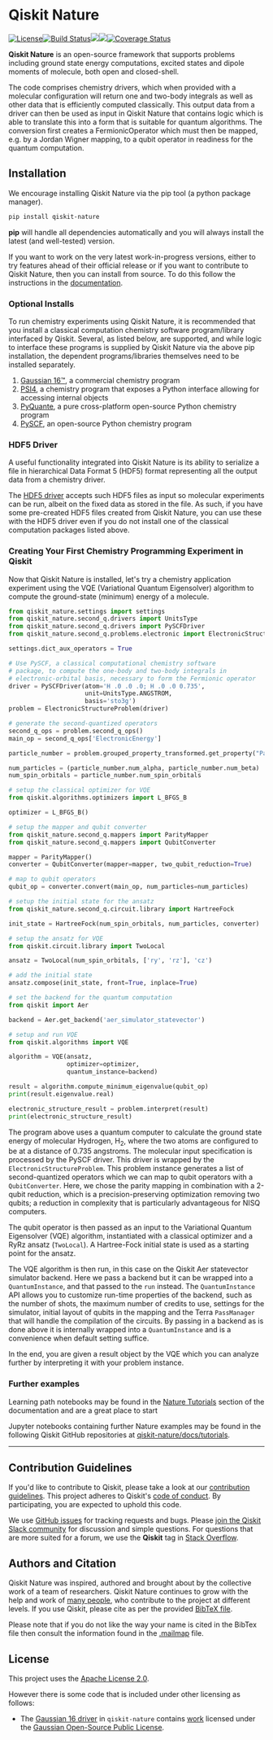 # Qiskit Nature

[![License](https://img.shields.io/github/license/Qiskit/qiskit-nature.svg?style=popout-square)](https://opensource.org/licenses/Apache-2.0)<!--- long-description-skip-begin -->[![Build Status](https://github.com/Qiskit/qiskit-nature/workflows/Nature%20Unit%20Tests/badge.svg?branch=main)](https://github.com/Qiskit/qiskit-nature/actions?query=workflow%3A"Nature%20Unit%20Tests"+branch%3Amain+event%3Apush)[![](https://img.shields.io/github/release/Qiskit/qiskit-nature.svg?style=popout-square)](https://github.com/Qiskit/qiskit-nature/releases)[![](https://img.shields.io/pypi/dm/qiskit-nature.svg?style=popout-square)](https://pypi.org/project/qiskit-nature/)[![Coverage Status](https://coveralls.io/repos/github/Qiskit/qiskit-nature/badge.svg?branch=main)](https://coveralls.io/github/Qiskit/qiskit-nature?branch=main)<!--- long-description-skip-end -->

**Qiskit Nature** is an open-source framework that supports problems including ground state energy computations,
excited states and dipole moments of molecule, both open and closed-shell.

The code comprises chemistry drivers, which when provided with a molecular
configuration will return one and two-body integrals as well as other data that is efficiently
computed classically. This output data from a driver can then be used as input in Qiskit
Nature that contains logic which is able to translate this into a form that is suitable
for quantum algorithms. The conversion first creates a FermionicOperator which must then be mapped,
e.g. by a Jordan Wigner mapping, to a qubit operator in readiness for the quantum computation.

## Installation

We encourage installing Qiskit Nature via the pip tool (a python package manager).

```bash
pip install qiskit-nature
```

**pip** will handle all dependencies automatically and you will always install the latest
(and well-tested) version.

If you want to work on the very latest work-in-progress versions, either to try features ahead of
their official release or if you want to contribute to Qiskit Nature, then you can install from source.
To do this follow the instructions in the
 [documentation](https://qiskit.org/documentation/nature/getting_started.html#installation).

### Optional Installs

To run chemistry experiments using Qiskit Nature, it is recommended that you install
a classical computation chemistry software program/library interfaced by Qiskit.
Several, as listed below, are supported, and while logic to interface these programs is supplied by
Qiskit Nature via the above pip installation, the dependent programs/libraries themselves need
to be installed separately.

1. [Gaussian 16&trade;](https://qiskit.org/documentation/nature/apidocs/qiskit_nature.second_q.drivers.gaussiand.html), a commercial chemistry program
2. [PSI4](https://qiskit.org/documentation/nature/apidocs/qiskit_nature.second_q.drivers.psi4d.html), a chemistry program that exposes a Python interface allowing for accessing internal objects
3. [PyQuante](https://qiskit.org/documentation/nature/apidocs/qiskit_nature.second_q.drivers.pyquanted.html), a pure cross-platform open-source Python chemistry program
4. [PySCF](https://qiskit.org/documentation/nature/apidocs/qiskit_nature.second_q.drivers.pyscfd.html), an open-source Python chemistry program

### HDF5 Driver

A useful functionality integrated into Qiskit Nature is its ability to serialize a file
in hierarchical Data Format 5 (HDF5) format representing all the output data from a chemistry driver.

The [HDF5 driver](https://qiskit.org/documentation/nature/stubs/qiskit_nature.second_q.drivers.HDF5Driver.html#qiskit_nature.second_q.drivers.HDF5Driver)
accepts such HDF5 files as input so molecular experiments can be run, albeit on the fixed data
as stored in the file. As such, if you have some pre-created HDF5 files created from Qiskit
Nature, you can use these with the HDF5 driver even if you do not install one of the classical
computation packages listed above.

### Creating Your First Chemistry Programming Experiment in Qiskit

Now that Qiskit Nature is installed, let's try a chemistry application experiment
using the VQE (Variational Quantum Eigensolver) algorithm to compute
the ground-state (minimum) energy of a molecule.

```python
from qiskit_nature.settings import settings
from qiskit_nature.second_q.drivers import UnitsType
from qiskit_nature.second_q.drivers import PySCFDriver
from qiskit_nature.second_q.problems.electronic import ElectronicStructureProblem

settings.dict_aux_operators = True

# Use PySCF, a classical computational chemistry software
# package, to compute the one-body and two-body integrals in
# electronic-orbital basis, necessary to form the Fermionic operator
driver = PySCFDriver(atom='H .0 .0 .0; H .0 .0 0.735',
                     unit=UnitsType.ANGSTROM,
                     basis='sto3g')
problem = ElectronicStructureProblem(driver)

# generate the second-quantized operators
second_q_ops = problem.second_q_ops()
main_op = second_q_ops['ElectronicEnergy']

particle_number = problem.grouped_property_transformed.get_property("ParticleNumber")

num_particles = (particle_number.num_alpha, particle_number.num_beta)
num_spin_orbitals = particle_number.num_spin_orbitals

# setup the classical optimizer for VQE
from qiskit.algorithms.optimizers import L_BFGS_B

optimizer = L_BFGS_B()

# setup the mapper and qubit converter
from qiskit_nature.second_q.mappers import ParityMapper
from qiskit_nature.second_q.mappers import QubitConverter

mapper = ParityMapper()
converter = QubitConverter(mapper=mapper, two_qubit_reduction=True)

# map to qubit operators
qubit_op = converter.convert(main_op, num_particles=num_particles)

# setup the initial state for the ansatz
from qiskit_nature.second_q.circuit.library import HartreeFock

init_state = HartreeFock(num_spin_orbitals, num_particles, converter)

# setup the ansatz for VQE
from qiskit.circuit.library import TwoLocal

ansatz = TwoLocal(num_spin_orbitals, ['ry', 'rz'], 'cz')

# add the initial state
ansatz.compose(init_state, front=True, inplace=True)

# set the backend for the quantum computation
from qiskit import Aer

backend = Aer.get_backend('aer_simulator_statevector')

# setup and run VQE
from qiskit.algorithms import VQE

algorithm = VQE(ansatz,
                optimizer=optimizer,
                quantum_instance=backend)

result = algorithm.compute_minimum_eigenvalue(qubit_op)
print(result.eigenvalue.real)

electronic_structure_result = problem.interpret(result)
print(electronic_structure_result)
```
The program above uses a quantum computer to calculate the ground state energy of molecular Hydrogen,
H<sub>2</sub>, where the two atoms are configured to be at a distance of 0.735 angstroms. The molecular
input specification is processed by the PySCF driver. This driver is wrapped by the `ElectronicStructureProblem`.
This problem instance generates a list of second-quantized operators which we can map to qubit operators
with a `QubitConverter`. Here, we chose the parity mapping in combination with a 2-qubit reduction, which
is a precision-preserving optimization removing two qubits; a reduction in complexity that is particularly
advantageous for NISQ computers.

The qubit operator is then passed as an input to the Variational Quantum Eigensolver (VQE) algorithm,
instantiated with a classical optimizer and a RyRz ansatz (`TwoLocal`). A Hartree-Fock initial state
is used as a starting point for the ansatz.

The VQE algorithm is then run, in this case on the Qiskit Aer statevector simulator backend.
Here we pass a backend but it can be wrapped into a `QuantumInstance`, and that passed to the
`run` instead. The `QuantumInstance` API allows you to customize run-time properties of the backend,
such as the number of shots, the maximum number of credits to use, settings for the simulator,
initial layout of qubits in the mapping and the Terra `PassManager` that will handle the compilation
of the circuits. By passing in a backend as is done above it is internally wrapped into a
`QuantumInstance` and is a convenience when default setting suffice.

In the end, you are given a result object by the VQE which you can analyze further by interpreting it with
your problem instance.

### Further examples

Learning path notebooks may be found in the
[Nature Tutorials](https://qiskit.org/documentation/nature/tutorials/index.html) section
of the documentation and are a great place to start

Jupyter notebooks containing further Nature examples may be found in the
following Qiskit GitHub repositories at
[qiskit-nature/docs/tutorials](https://github.com/Qiskit/qiskit-nature/tree/main/docs/tutorials).


----------------------------------------------------------------------------------------------------


## Contribution Guidelines

If you'd like to contribute to Qiskit, please take a look at our
[contribution guidelines](https://github.com/Qiskit/qiskit-nature/blob/main/CONTRIBUTING.md).
This project adheres to Qiskit's [code of conduct](https://github.com/Qiskit/qiskit-nature/blob/main/CODE_OF_CONDUCT.md).
By participating, you are expected to uphold this code.

We use [GitHub issues](https://github.com/Qiskit/qiskit-nature/issues) for tracking requests and bugs. Please
[join the Qiskit Slack community](https://ibm.co/joinqiskitslack)
for discussion and simple questions.
For questions that are more suited for a forum, we use the **Qiskit** tag in [Stack Overflow](https://stackoverflow.com/questions/tagged/qiskit).

## Authors and Citation

Qiskit Nature was inspired, authored and brought about by the collective work of a team of researchers.
Qiskit Nature continues to grow with the help and work of
[many people](https://github.com/Qiskit/qiskit-nature/graphs/contributors), who contribute
to the project at different levels.
If you use Qiskit, please cite as per the provided
[BibTeX file](https://github.com/Qiskit/qiskit/blob/master/Qiskit.bib).

Please note that if you do not like the way your name is cited in the BibTex file then consult
the information found in the [.mailmap](https://github.com/Qiskit/qiskit-nature/blob/main/.mailmap)
file.

## License

This project uses the [Apache License 2.0](https://github.com/Qiskit/qiskit-nature/blob/main/LICENSE.txt).

However there is some code that is included under other licensing as follows:

* The [Gaussian 16 driver](https://github.com/Qiskit/qiskit-nature/tree/main/qiskit_nature/drivers/second_quantization/gaussiand) in `qiskit-nature`
  contains [work](https://github.com/Qiskit/qiskit-nature/tree/main/qiskit_nature/drivers/second_quantization/gaussiand/gauopen) licensed under the
  [Gaussian Open-Source Public License](https://github.com/Qiskit/qiskit-nature/blob/main/qiskit_nature/drivers/second_quantization/gaussiand/gauopen/LICENSE.txt).
